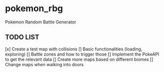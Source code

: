 # pokemon_rbg
Pokemon Random Battle Generator

## TODO LIST
[x] Create a test map with collisions
[] Basic functionalities (loading, exploring)
[] Battle zones and how to trigger those
[] Implement the PokeAPI to get the relevant data
[] Create more maps based on different biomes
[] Change maps when walking into doors